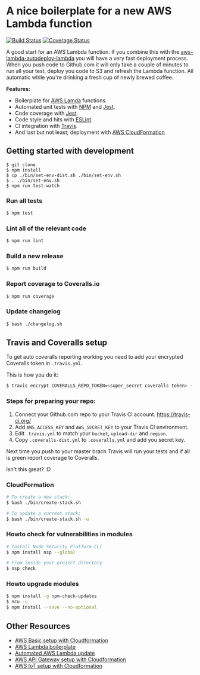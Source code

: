 # A nice boilerplate for a new AWS Lambda function

[![Build Status](https://travis-ci.org/5orenso/aws-lambda-boilerplate.svg?branch=master)](https://travis-ci.org/5orenso/aws-lambda-boilerplate)
[![Coverage Status](https://coveralls.io/repos/github/5orenso/aws-lambda-boilerplate/badge.svg?branch=master)](https://coveralls.io/github/5orenso/aws-lambda-boilerplate?branch=master)

A good start for an AWS Lambda function. If you combine this with the [aws-lambda-autodeploy-lambda](https://github.com/5orenso/aws-lambda-autodeploy-lambda) you will have a very fast deployment process. When you push code to Github.com it will only take a couple of minutes to run all your test, deploy you code to S3 and refresh the Lambda function. All automatic while you're drinking a fresh cup of newly brewed coffee.

__Features:__
* Boilerplate for [AWS Lamda](https://aws.amazon.com/lambda/) functions.
* Automated unit tests with [NPM](https://www.npmjs.com/) and [Jest](https://jestjs.io/).
* Code coverage with [Jest](https://jestjs.io/).
* Code style and hits with [ESLint](https://eslint.org/).
* CI integration with [Travis](https://travis-ci.org/).
* And last but not least; deployment with [AWS CloudFormation](https://aws.amazon.com/cloudformation/)


## Getting started with development

```
$ git clone
$ npm install
$ cp ./bin/set-env-dist.sh ./bin/set-env.sh
$ . ./bin/set-env.sh
$ npm run test:watch
```


### Run all tests

```bash
$ npm test
```


### Lint all of the relevant code

```bash
$ npm run lint
```


### Build a new release

```bash
$ npm run build
```


### Report coverage to Coveralls.io

```bash
$ npm run coverage
```


### Update changelog

```bash
$ bash ./changelog.sh
```


## Travis and Coveralls setup

To get auto coveralls reporting working you need to add your encrypted Coveralls token in `.travis.yml`.

This is how you do it:
```bash
$ travis encrypt COVERALLS_REPO_TOKEN=<super_secret coveralls token> --add env.global
```


### Steps for preparing your repo:

1. Connect your Github.com repo to your Travis CI account. https://travis-ci.org/
2. Add `AWS_ACCESS_KEY` and `AWS_SECRET_KEY` to your Travis CI environment.
3. Edit `.travis.yml` to match your `bucket`, `upload-dir` and `region`.
4. Copy `.coveralls-dist.yml` to `.coveralls.yml` and add you secret key.


Next time you push to your master brach Travis will run your tests and if all is green report coverage to Coveralls.

Isn't this great? :D


### CloudFormation

```bash
# To create a new stack:
$ bash ./bin/create-stack.sh

# To update a current stack:
$ bash ./bin/create-stack.sh -u
```


### Howto check for vulnerabilities in modules

```bash
# Install Node Security Platform CLI
$ npm install nsp --global  

# From inside your project directory
$ nsp check  
```


### Howto upgrade modules

```bash
$ npm install -g npm-check-updates
$ ncu -u
$ npm install --save --no-optional
```


## Other Resources

* [AWS Basic setup with Cloudformation](https://github.com/5orenso/aws-cloudformation-base)
* [AWS Lambda boilerplate](https://github.com/5orenso/aws-lambda-boilerplate)
* [Automated AWS Lambda update](https://github.com/5orenso/aws-lambda-autodeploy-lambda)
* [AWS API Gateway setup with Cloudformation](https://github.com/5orenso/aws-cloudformation-api-gateway)
* [AWS IoT setup with Cloudformation](https://github.com/5orenso/aws-cloudformation-iot)
